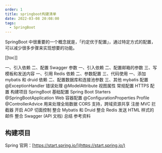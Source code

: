 ```yaml
---
order: 1
title: springboot构建清单
date: 2022-03-08 20:08:00
tags: 
  - SpringBoot
---
```


SpringBoot 中很重要的一个概念就是，「约定优于配置」，通过特定方式的配置，可以减少很多步骤来实现想要的功能。

<!-- more -->
[[toc]]

一、引入依赖
二、配置 Swagger 参数
一、引入依赖
二、配置邮箱的参数
三、写模板和发送内容
一、引用 Redis 依赖
二、参数配置
三、代码使用
一、添加 mybatis 和 druid 依赖
二、配置数据库和连接池参数
三、其他 mybatis 配置
@ExceptionHandler 错误处理
@ModelAttribute 视图属性
常规配置
HTTPS 配置
构建项目
SpringBoot 基础配置
Spring Boot Starters
@SpringBootApplication
Web 容器配置
@ConfigurationProperties
Profile
@ControllerAdvice 用来处理全局数据
CORS 支持，跨域资源共享
注册 MVC 拦截器
开启 AOP 切面控制
整合 Mybatis 和 Druid
整合 Redis
发送 HTML 样式的邮件
整合 Swagger (API 文档)
总结
参考资料

## 构建项目

Spring 官网：[https://start.spring.io/](https://start.spring.io/)
